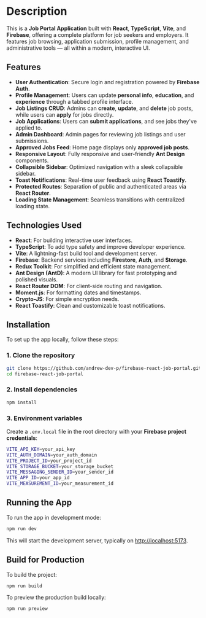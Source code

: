 # Description

This is a **Job Portal Application** built with **React**, **TypeScript**, **Vite**, and **Firebase**, offering a complete platform for job seekers and employers. It features job browsing, application submission, profile management, and administrative tools — all within a modern, interactive UI.

## Features

- **User Authentication**: Secure login and registration powered by **Firebase Auth**.
- **Profile Management**: Users can update **personal info**, **education**, and **experience** through a tabbed profile interface.
- **Job Listings CRUD**: Admins can **create**, **update**, and **delete** job posts, while users can **apply** for jobs directly.
- **Job Applications**: Users can **submit applications**, and see jobs they've applied to.
- **Admin Dashboard**: Admin pages for reviewing job listings and user submissions.
- **Approved Jobs Feed**: Home page displays only **approved job posts**.
- **Responsive Layout**: Fully responsive and user-friendly **Ant Design** components.
- **Collapsible Sidebar**: Optimized navigation with a sleek collapsible sidebar.
- **Toast Notifications**: Real-time user feedback using **React Toastify**.
- **Protected Routes**: Separation of public and authenticated areas via **React Router**.
- **Loading State Management**: Seamless transitions with centralized loading state.

## Technologies Used

- **React**: For building interactive user interfaces.
- **TypeScript**: To add type safety and improve developer experience.
- **Vite**: A lightning-fast build tool and development server.
- **Firebase**: Backend services including **Firestore**, **Auth**, and **Storage**.
- **Redux Toolkit**: For simplified and efficient state management.
- **Ant Design (AntD)**: A modern UI library for fast prototyping and polished visuals.
- **React Router DOM**: For client-side routing and navigation.
- **Moment.js**: For formatting dates and timestamps.
- **Crypto-JS**: For simple encryption needs.
- **React Toastify**: Clean and customizable toast notifications.

## Installation

To set up the app locally, follow these steps:

### 1. Clone the repository

```bash
git clone https://github.com/andrew-dev-p/firebase-react-job-portal.git
cd firebase-react-job-portal
```

### 2. Install dependencies

```bash
npm install
```

### 3. Environment variables

Create a `.env.local` file in the root directory with your **Firebase project credentials**:

```bash
VITE_API_KEY=your_api_key
VITE_AUTH_DOMAIN=your_auth_domain
VITE_PROJECT_ID=your_project_id
VITE_STORAGE_BUCKET=your_storage_bucket
VITE_MESSAGING_SENDER_ID=your_sender_id
VITE_APP_ID=your_app_id
VITE_MEASUREMENT_ID=your_measurement_id
```

## Running the App

To run the app in development mode:

```bash
npm run dev
```

This will start the development server, typically on [http://localhost:5173](http://localhost:5173).

## Build for Production

To build the project:

```bash
npm run build
```

To preview the production build locally:

```bash
npm run preview
```
